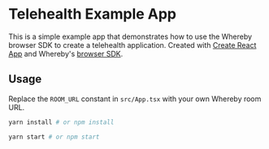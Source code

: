 # Telehealth Example App

This is a simple example app that demonstrates how to use the Whereby browser SDK to create a telehealth application.
Created with [Create React App](https://create-react-app.dev/) and Whereby's [browser SDK](https://www.npmjs.com/package/@whereby.com/browser-sdk).

## Usage

Replace the `ROOM_URL` constant in `src/App.tsx` with your own Whereby room URL.

```bash
yarn install # or npm install
```

```bash
yarn start # or npm start
```
